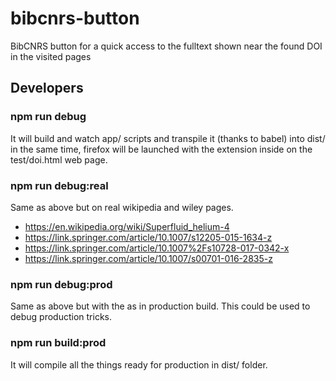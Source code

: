# bibcnrs-button

BibCNRS button for a quick access to the fulltext shown near the found DOI in the visited pages

## Developers

### npm run debug

It will build and watch app/ scripts and transpile it (thanks to babel) into dist/ in the same time, firefox will be launched with the extension inside on the test/doi.html web page.

### npm run debug:real

Same as above but on real wikipedia and wiley pages.

  - https://en.wikipedia.org/wiki/Superfluid_helium-4
  - https://link.springer.com/article/10.1007/s12205-015-1634-z
  - https://link.springer.com/article/10.1007%2Fs10728-017-0342-x
  - https://link.springer.com/article/10.1007/s00701-016-2835-z

### npm run debug:prod

Same as above but with the as in production build. This could be used to debug production tricks.

### npm run build:prod

It will compile all the things ready for production in dist/ folder.

